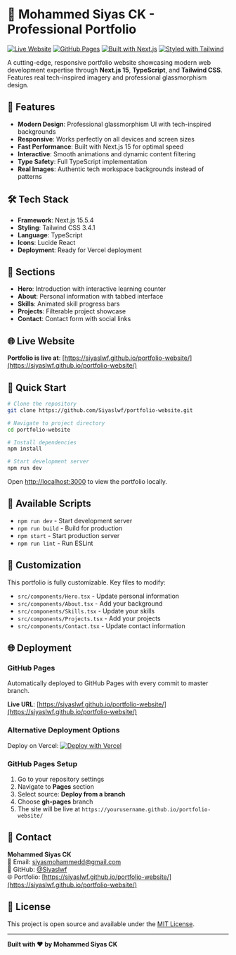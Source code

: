 # 🚀 Mohammed Siyas CK - Professional Portfolio

[![Live Website](https://img.shields.io/badge/🌐_Live_Website-Visit_Portfolio-00D8FF?style=for-the-badge)](https://siyaslwf.github.io/portfolio-website/)
[![GitHub Pages](https://img.shields.io/badge/Deployed_on-GitHub_Pages-222222?style=for-the-badge&logo=github)](https://siyaslwf.github.io/portfolio-website/)
[![Built with Next.js](https://img.shields.io/badge/Built_with-Next.js_15-000000?style=for-the-badge&logo=next.js)](https://nextjs.org/)
[![Styled with Tailwind](https://img.shields.io/badge/Styled_with-Tailwind_CSS-38B2AC?style=for-the-badge&logo=tailwind-css)](https://tailwindcss.com/)

A cutting-edge, responsive portfolio website showcasing modern web development expertise through **Next.js 15**, **TypeScript**, and **Tailwind CSS**. Features real tech-inspired imagery and professional glassmorphism design.

## 🌟 Features

- **Modern Design**: Professional glassmorphism UI with tech-inspired backgrounds
- **Responsive**: Works perfectly on all devices and screen sizes
- **Fast Performance**: Built with Next.js 15 for optimal speed
- **Interactive**: Smooth animations and dynamic content filtering
- **Type Safety**: Full TypeScript implementation
- **Real Images**: Authentic tech workspace backgrounds instead of patterns

## 🛠️ Tech Stack

- **Framework**: Next.js 15.5.4
- **Styling**: Tailwind CSS 3.4.1
- **Language**: TypeScript
- **Icons**: Lucide React
- **Deployment**: Ready for Vercel deployment

## 📱 Sections

- **Hero**: Introduction with interactive learning counter
- **About**: Personal information with tabbed interface
- **Skills**: Animated skill progress bars
- **Projects**: Filterable project showcase
- **Contact**: Contact form with social links

## 🌐 Live Website

**Portfolio is live at**: [https://siyaslwf.github.io/portfolio-website/](https://siyaslwf.github.io/portfolio-website/)



## 🚀 Quick Start

```bash
# Clone the repository
git clone https://github.com/Siyaslwf/portfolio-website.git

# Navigate to project directory
cd portfolio-website

# Install dependencies
npm install

# Start development server
npm run dev
```

Open [http://localhost:3000](http://localhost:3000) to view the portfolio locally.

## 📝 Available Scripts

- `npm run dev` - Start development server
- `npm run build` - Build for production
- `npm start` - Start production server
- `npm run lint` - Run ESLint

## 🎨 Customization

This portfolio is fully customizable. Key files to modify:

- `src/components/Hero.tsx` - Update personal information
- `src/components/About.tsx` - Add your background
- `src/components/Skills.tsx` - Update your skills
- `src/components/Projects.tsx` - Add your projects
- `src/components/Contact.tsx` - Update contact information

## 🌐 Deployment

### GitHub Pages
Automatically deployed to GitHub Pages with every commit to master branch.

**Live URL**: [https://siyaslwf.github.io/portfolio-website/](https://siyaslwf.github.io/portfolio-website/)

### Alternative Deployment Options
Deploy on Vercel:
[![Deploy with Vercel](https://vercel.com/button)](https://vercel.com/import/project?template=https://github.com/Siyaslwf/portfolio-website)

### GitHub Pages Setup
1. Go to your repository settings
2. Navigate to **Pages** section
3. Select source: **Deploy from a branch** 
4. Choose **gh-pages** branch
5. The site will be live at `https://yourusername.github.io/portfolio-website/`

## 📧 Contact

**Mohammed Siyas CK**  
📧 Email: siyasmohammedd@gmail.com  
🐙 GitHub: [@Siyaslwf](https://github.com/Siyaslwf)  
🌐 Portfolio: [https://siyaslwf.github.io/portfolio-website/](https://siyaslwf.github.io/portfolio-website/)

## 📄 License

This project is open source and available under the [MIT License](LICENSE).

---

**Built with ❤️ by Mohammed Siyas CK**